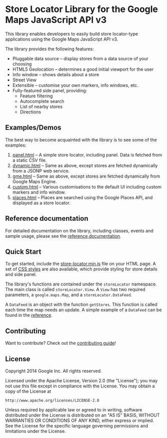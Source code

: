 Store Locator Library for the Google Maps JavaScript API v3
==============

This library enables developers to easily build store locator-type applications using the Google Maps JavaScript API v3.

The library provides the following features:

* Pluggable data source – display stores from a data source of your choosing
* HTML5 Geolocation – determines a good initial viewport for the user
* Info window – shows details about a store
* Street View
* Extensible – customise your own markers, info windows, etc.
* Fully-featured side panel, providing:
  * Feature filtering
  * Autocomplete search
  * List of nearby stores
  * Directions

## Examples/Demos

The best way to become acquainted with the library is to see some of the examples:

1. [panel.html](https://googlemaps.github.io/js-store-locator/examples/panel.html) – A simple store locator, including panel. Data is fetched from a static CSV file.
2. [dynamic.html](https://googlemaps.github.io/js-store-locator/examples/dynamic.html) – Same as above, except stores are fetched dynamically from a JSONP web service.
3. [gme.html](https://googlemaps.github.io/js-store-locator/examples/gme.html) – Same as above, except stores are fetched dynamically from Google Maps Engine.
4. [custom.html](https://googlemaps.github.io/js-store-locator/examples/custom.html) – Various customisations to the default UI including custom markers and info window.
5. [places.html](https://googlemaps.github.io/js-store-locator/examples/places.html) – Places are searched using the Google Places API, and displayed as a store locator.

## Reference documentation

For detailed documentation on the library, including classes, events and sample usage, please see the [reference documentation](https://googlemaps.github.io/js-store-locator/reference.html).

## Quick Start

To get started, include the [store-locator.min.js](https://github.com/googlemaps/js-store-locator/blob/gh-pages/dist/store-locator.min.js) file on your HTML page. A set of [CSS styles](https://github.com/googlemaps/js-store-locator/blob/gh-pages/css/storelocator.css) are also available, which provide styling for store details and side panel.

The library's functions are contained under the `storeLocator` namespace. The main class is called `storeLocator.View`. A `View` has two required parameters, a `google.maps.Map`, and a `storeLocator.DataFeed`.

A `DataFeed` is an object with the function `getStores`. This function is called each time the map needs an update. A simple example of a `DataFeed` can be found in the [reference](https://googlemaps.github.io/js-store-locator/reference.html#storeLocator.DataFeed).

## Contributing

Want to contribute? Check out the [contributing guide](CONTRIBUTING.md)!

## License

Copyright 2014 Google Inc. All rights reserved.

Licensed under the Apache License, Version 2.0 (the "License");
you may not use this file except in compliance with the License.
You may obtain a copy of the License at

    http://www.apache.org/licenses/LICENSE-2.0

Unless required by applicable law or agreed to in writing, software
distributed under the License is distributed on an "AS IS" BASIS,
WITHOUT WARRANTIES OR CONDITIONS OF ANY KIND, either express or implied.
See the License for the specific language governing permissions and
limitations under the License.
